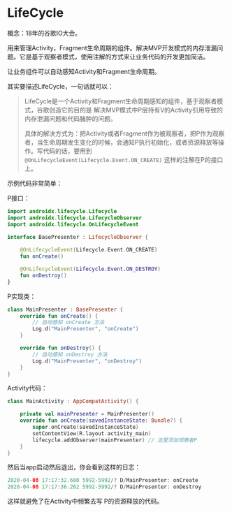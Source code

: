 # LifeCycle

概念：18年的谷歌IO大会。

用来管理Activity，Fragment生命周期的组件。解决MVP开发模式的内存泄漏问题。它是基于观察者模式，使用注解的方式来让业务代码的开发更加简洁。

让业务组件可以自动感知Activity和Fragment生命周期。



其实要描述LifeCycle，一句话就可以：

> LifeCycle是一个Activity和Fragment生命周期感知的组件，基于观察者模式，谷歌创造它的目的是 解决MVP模式中P层持有V的Activity引用导致的内存泄漏问题和代码臃肿的问题。
>
> 具体的解决方式为：把Activity或者Fragment作为被观察者，把P作为观察者，当生命周期发生变化的时候，会通知P执行初始化，或者资源释放等操作。写代码的话，要用到 `@OnLifecycleEvent(Lifecycle.Event.ON_CREATE)` 这样的注解在P的接口上。

示例代码非常简单：

P接口：

```kotlin
import androidx.lifecycle.Lifecycle
import androidx.lifecycle.LifecycleObserver
import androidx.lifecycle.OnLifecycleEvent

interface BasePresenter : LifecycleObserver {
    
    @OnLifecycleEvent(Lifecycle.Event.ON_CREATE)
    fun onCreate()

    @OnLifecycleEvent(Lifecycle.Event.ON_DESTROY)
    fun onDestroy()
}
```

P实现类：

```kotlin
class MainPresenter : BasePresenter {
    override fun onCreate() {
        // 自动感知 onCreate 方法
        Log.d("MainPresenter", "onCreate")
    }

    override fun onDestroy() {
        // 自动感知 onDestroy 方法
        Log.d("MainPresenter", "onDestroy")
    }
}
```

Activity代码：

```kotlin
class MainActivity : AppCompatActivity() {

    private val mainPresenter = MainPresenter()
    override fun onCreate(savedInstanceState: Bundle?) {
        super.onCreate(savedInstanceState)
        setContentView(R.layout.activity_main)
        lifecycle.addObserver(mainPresenter) // 这里添加观察者P
    }
}
```

然后当app启动然后退出，你会看到这样的日志：

```java
2020-04-08 17:17:32.600 5992-5992/? D/MainPresenter: onCreate
2020-04-08 17:17:36.262 5992-5992/? D/MainPresenter: onDestroy
```

这样就避免了在Activity中频繁去写 P的资源释放的代码。